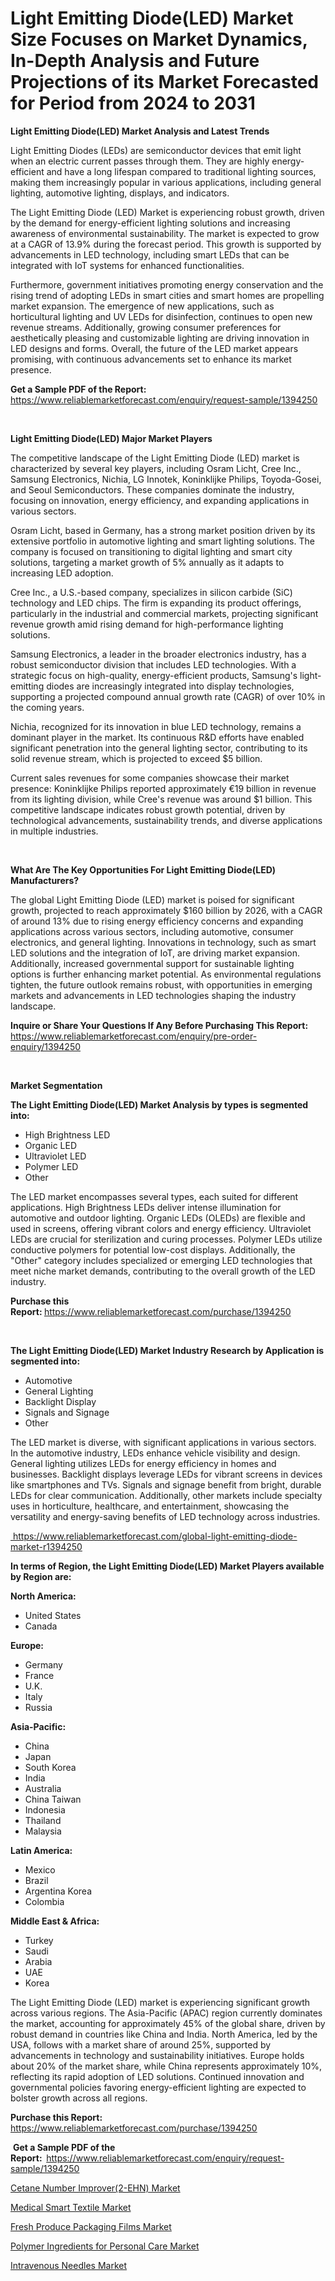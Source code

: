 <p><h1>Light Emitting Diode(LED) Market Size Focuses on Market Dynamics, In-Depth Analysis and Future Projections of its Market Forecasted for Period from 2024 to 2031</h1></p><p><strong>Light Emitting Diode(LED) Market Analysis and Latest Trends</strong></p>
<p><p>Light Emitting Diodes (LEDs) are semiconductor devices that emit light when an electric current passes through them. They are highly energy-efficient and have a long lifespan compared to traditional lighting sources, making them increasingly popular in various applications, including general lighting, automotive lighting, displays, and indicators.</p><p>The Light Emitting Diode (LED) Market is experiencing robust growth, driven by the demand for energy-efficient lighting solutions and increasing awareness of environmental sustainability. The market is expected to grow at a CAGR of 13.9% during the forecast period. This growth is supported by advancements in LED technology, including smart LEDs that can be integrated with IoT systems for enhanced functionalities. </p><p>Furthermore, government initiatives promoting energy conservation and the rising trend of adopting LEDs in smart cities and smart homes are propelling market expansion. The emergence of new applications, such as horticultural lighting and UV LEDs for disinfection, continues to open new revenue streams. Additionally, growing consumer preferences for aesthetically pleasing and customizable lighting are driving innovation in LED designs and forms. Overall, the future of the LED market appears promising, with continuous advancements set to enhance its market presence.</p></p>
<p><strong>Get a Sample PDF of the Report:&nbsp;</strong> <a href="https://www.reliablemarketforecast.com/enquiry/request-sample/1394250">https://www.reliablemarketforecast.com/enquiry/request-sample/1394250</a></p>
<p>&nbsp;</p>
<p><strong>Light Emitting Diode(LED) Major Market Players</strong></p>
<p><p>The competitive landscape of the Light Emitting Diode (LED) market is characterized by several key players, including Osram Licht, Cree Inc., Samsung Electronics, Nichia, LG Innotek, Koninklijke Philips, Toyoda-Gosei, and Seoul Semiconductors. These companies dominate the industry, focusing on innovation, energy efficiency, and expanding applications in various sectors.</p><p>Osram Licht, based in Germany, has a strong market position driven by its extensive portfolio in automotive lighting and smart lighting solutions. The company is focused on transitioning to digital lighting and smart city solutions, targeting a market growth of 5% annually as it adapts to increasing LED adoption.</p><p>Cree Inc., a U.S.-based company, specializes in silicon carbide (SiC) technology and LED chips. The firm is expanding its product offerings, particularly in the industrial and commercial markets, projecting significant revenue growth amid rising demand for high-performance lighting solutions.</p><p>Samsung Electronics, a leader in the broader electronics industry, has a robust semiconductor division that includes LED technologies. With a strategic focus on high-quality, energy-efficient products, Samsung's light-emitting diodes are increasingly integrated into display technologies, supporting a projected compound annual growth rate (CAGR) of over 10% in the coming years.</p><p>Nichia, recognized for its innovation in blue LED technology, remains a dominant player in the market. Its continuous R&D efforts have enabled significant penetration into the general lighting sector, contributing to its solid revenue stream, which is projected to exceed $5 billion.</p><p>Current sales revenues for some companies showcase their market presence: Koninklijke Philips reported approximately €19 billion in revenue from its lighting division, while Cree's revenue was around $1 billion. This competitive landscape indicates robust growth potential, driven by technological advancements, sustainability trends, and diverse applications in multiple industries.</p></p>
<p>&nbsp;</p>
<p><strong>What Are The Key Opportunities For Light Emitting Diode(LED) Manufacturers?</strong></p>
<p><p>The global Light Emitting Diode (LED) market is poised for significant growth, projected to reach approximately $160 billion by 2026, with a CAGR of around 13% due to rising energy efficiency concerns and expanding applications across various sectors, including automotive, consumer electronics, and general lighting. Innovations in technology, such as smart LED solutions and the integration of IoT, are driving market expansion. Additionally, increased governmental support for sustainable lighting options is further enhancing market potential. As environmental regulations tighten, the future outlook remains robust, with opportunities in emerging markets and advancements in LED technologies shaping the industry landscape.</p></p>
<p><strong>Inquire or Share Your Questions If Any Before Purchasing This Report:</strong> <a href="https://www.reliablemarketforecast.com/enquiry/pre-order-enquiry/1394250">https://www.reliablemarketforecast.com/enquiry/pre-order-enquiry/1394250</a></p>
<p>&nbsp;</p>
<p><strong>Market Segmentation</strong></p>
<p><strong>The Light Emitting Diode(LED) Market Analysis by types is segmented into:</strong></p>
<p><ul><li>High Brightness LED</li><li>Organic LED</li><li>Ultraviolet LED</li><li>Polymer LED</li><li>Other</li></ul></p>
<p><p>The LED market encompasses several types, each suited for different applications. High Brightness LEDs deliver intense illumination for automotive and outdoor lighting. Organic LEDs (OLEDs) are flexible and used in screens, offering vibrant colors and energy efficiency. Ultraviolet LEDs are crucial for sterilization and curing processes. Polymer LEDs utilize conductive polymers for potential low-cost displays. Additionally, the "Other" category includes specialized or emerging LED technologies that meet niche market demands, contributing to the overall growth of the LED industry.</p></p>
<p><strong>Purchase this Report:&nbsp;</strong><a href="https://www.reliablemarketforecast.com/purchase/1394250">https://www.reliablemarketforecast.com/purchase/1394250</a></p>
<p>&nbsp;</p>
<p><strong>The Light Emitting Diode(LED) Market Industry Research by Application is segmented into:</strong></p>
<p><ul><li>Automotive</li><li>General Lighting</li><li>Backlight Display</li><li>Signals and Signage</li><li>Other</li></ul></p>
<p><p>The LED market is diverse, with significant applications in various sectors. In the automotive industry, LEDs enhance vehicle visibility and design. General lighting utilizes LEDs for energy efficiency in homes and businesses. Backlight displays leverage LEDs for vibrant screens in devices like smartphones and TVs. Signals and signage benefit from bright, durable LEDs for clear communication. Additionally, other markets include specialty uses in horticulture, healthcare, and entertainment, showcasing the versatility and energy-saving benefits of LED technology across industries.</p></p>
<p><a href="https://www.reliablemarketforecast.com/global-light-emitting-diode-market-r1394250">&nbsp;https://www.reliablemarketforecast.com/global-light-emitting-diode-market-r1394250</a></p>
<p><strong>In terms of Region, the Light Emitting Diode(LED) Market Players available by Region are:</strong></p>
<p>
    <p> <strong> North America: </strong>
        <ul>
            <li>United States</li>
            <li>Canada</li>
        </ul>
        </p> 
    <p> <strong> Europe: </strong>
        <ul>
            <li>Germany</li>
            <li>France</li>
            <li>U.K.</li>
            <li>Italy</li>
            <li>Russia</li>
        </ul>
        </p> 
    <p> <strong> Asia-Pacific: </strong>
        <ul>
            <li>China</li>
            <li>Japan</li>
            <li>South Korea</li>
            <li>India</li>
            <li>Australia</li>
            <li>China Taiwan</li>
            <li>Indonesia</li>
            <li>Thailand</li>
            <li>Malaysia</li>
        </ul>
        </p> 
    <p> <strong> Latin America: </strong>
        <ul>
            <li>Mexico</li>
            <li>Brazil</li>
            <li>Argentina Korea</li>
            <li>Colombia</li>
        </ul>
        </p> 
    <p> <strong> Middle East & Africa: </strong>
        <ul>
            <li>Turkey</li>
            <li>Saudi</li>
            <li>Arabia</li>
            <li>UAE</li>
            <li>Korea</li>
        </ul>
    </p>
    </p>
<p><p>The Light Emitting Diode (LED) market is experiencing significant growth across various regions. The Asia-Pacific (APAC) region currently dominates the market, accounting for approximately 45% of the global share, driven by robust demand in countries like China and India. North America, led by the USA, follows with a market share of around 25%, supported by advancements in technology and sustainability initiatives. Europe holds about 20% of the market share, while China represents approximately 10%, reflecting its rapid adoption of LED solutions. Continued innovation and governmental policies favoring energy-efficient lighting are expected to bolster growth across all regions.</p></p>
<p><strong>Purchase this Report: </strong><a href="https://www.reliablemarketforecast.com/purchase/1394250">https://www.reliablemarketforecast.com/purchase/1394250</a></p>
<p>&nbsp;<strong>Get a Sample PDF of the Report:&nbsp;&nbsp;</strong><a href="https://www.reliablemarketforecast.com/enquiry/request-sample/1394250">https://www.reliablemarketforecast.com/enquiry/request-sample/1394250</a></p>
<p><strong></strong></p>
<p><p><a href="https://github.com/vimar16th/Market-Research-Report-List-6/blob/main/cetane-number-improver2-ehn-market.md">Cetane Number Improver(2-EHN) Market</a></p><p><a href="https://www.linkedin.com/pulse/medical-smart-textile-market-overview-global-trends-future-ubjtf?trackingId=gZAFJ2LxRCO9qNRskZQn8w%3D%3D">Medical Smart Textile Market</a></p><p><a href="https://issuu.com/reportprime-2/docs/fresh-produce-packaging-films-marke_2fab8a8db13dba">Fresh Produce Packaging Films Market</a></p><p><a href="https://issuu.com/reportprime-2/docs/polymer-ingredients-for-personal-ca_65d57069a1650f">Polymer Ingredients for Personal Care Market</a></p><p><a href="https://www.linkedin.com/pulse/intravenous-needles-market-forecast-global-trends-analysis-olrbf?trackingId=pFlqxnubRai%2BYk3TeFDBjA%3D%3D">Intravenous Needles Market</a></p></p>